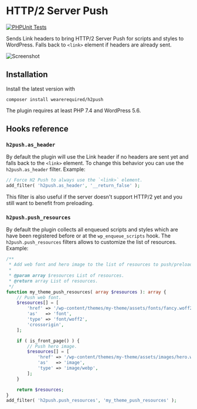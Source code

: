 # HTTP/2 Server Push

[![PHPUnit Tests](https://github.com/wearerequired/h2push/actions/workflows/phpunit-tests.yml/badge.svg)](https://github.com/wearerequired/h2push/actions/workflows/phpunit-tests.yml)

Sends Link headers to bring HTTP/2 Server Push for scripts and styles to WordPress. Falls back to `<link>` element if headers are already sent.

![Screenshot](https://user-images.githubusercontent.com/617637/31279476-7c3dffd6-aaa9-11e7-91d8-57ec4435d067.png)

## Installation

Install the latest version with

`composer install wearerequired/h2push`

The plugin requires at least PHP 7.4 and WordPress 5.6.

## Hooks reference

### `h2push.as_header`

By default the plugin will use the Link header if no headers are sent yet and falls back to the `<link>` element. To change this behavior you can use the `h2push.as_header` filter. Example:

```php
// Force H2 Push to always use the `<link>` element.
add_filter( 'h2push.as_header', '__return_false' );
```

This filter is also useful if the server doesn't support HTTP/2 yet and you still want to benefit from preloading.

### `h2push.push_resources`

By default the plugin collects all enqueued scripts and styles which are have been registered before or at the `wp_enqueue_scripts` hook. The `h2push.push_resources` filters allows to customize the list of resources. Example:

```php
/**
 * Add web font and hero image to the list of resources to push/preload.
 *
 * @param array $resources List of resources.
 * @return array List of resources.
 */
function my_theme_push_resources( array $resources ): array {
	// Push web font.
	$resources[] = [
		'href' => '/wp-content/themes/my-theme/assets/fonts/fancy.woff2?a6htkf',
		'as'   => 'font',
		'type' => 'font/woff2',
		'crossorigin',
	];

	if ( is_front_page() ) {
		// Push hero image.
		$resources[] = [
			'href' => '/wp-content/themes/my-theme/assets/images/hero.webp',
			'as'   => 'image',
			'type' => 'image/webp',
		];
	}

	return $resources;
}
add_filter( 'h2push.push_resources', 'my_theme_push_resources' );
```
